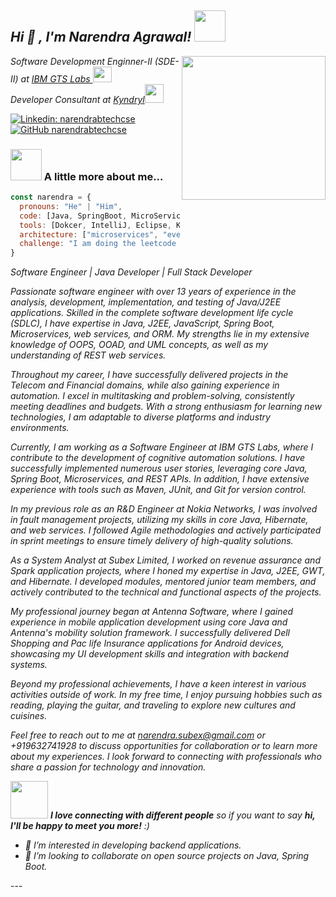 <i><h2> Hi 👋 , I'm Narendra Agrawal! <img src="https://media.giphy.com/media/mGcNjsfWAjY5AEZNw6/giphy.gif" width="50"></h2>
<img align='right' src="https://media.giphy.com/media/102h4wsmCG2s12/giphy.gif" width="230">
<p><em>Software Development Enginner-II (SDE-II) at <a href="http://www.ibm.com">IBM GTS Labs </a><img src="https://media.giphy.com/media/l0IygV3jQxJGQxXTa/giphy.gif" width="30" height="25" ></br>Developer Consultant at <a href="https://www.kyndryl.com">Kyndryl</a><img src="https://media.giphy.com/media/WUlplcMpOCEmTGBtBW/giphy.gif" width="30"> 
</em></p></i>

[![Linkedin: narendrabtechcse](https://img.shields.io/badge/-connectwithnarendra-blue?style=flat-square&logo=Linkedin&logoColor=white&link=https://www.linkedin.com/in/narendrajavadeveloper/)](https://www.linkedin.com/in/narendrajavadeveloper/)
[![GitHub narendrabtechcse](https://img.shields.io/github/followers/narendrabtechcse?label=follownarendra&style=social)](https://github.com/narendrabtechcse)

### <img src="https://media.giphy.com/media/VgCDAzcKvsR6OM0uWg/giphy.gif" width="50"> A little more about me...  

```javascript
const narendra = {
  pronouns: "He" | "Him",
  code: [Java, SpringBoot, MicroServices, Cloud Technologies, DS, Algos, Backend],
  tools: [Dokcer, IntelliJ, Eclipse, Kubernates, Graphana, Kibana, ELK Stack, System Design , Design patterns],
  architecture: ["microservices", "event-driven", "design system pattern"],
  challenge: "I am doing the leetcode days streak and open source project contribution these days to make the community stronger !!"
}
```
<i> 
Software Engineer | Java Developer | Full Stack Developer

Passionate software engineer with over 13 years of experience in the analysis, development, implementation, and testing of Java/J2EE applications. Skilled in the complete software development life cycle (SDLC), I have expertise in Java, J2EE, JavaScript, Spring Boot, Microservices, web services, and ORM. My strengths lie in my extensive knowledge of OOPS, OOAD, and UML concepts, as well as my understanding of REST web services.

Throughout my career, I have successfully delivered projects in the Telecom and Financial domains, while also gaining experience in automation. I excel in multitasking and problem-solving, consistently meeting deadlines and budgets. With a strong enthusiasm for learning new technologies, I am adaptable to diverse platforms and industry environments.

Currently, I am working as a Software Engineer at IBM GTS Labs, where I contribute to the development of cognitive automation solutions. I have successfully implemented numerous user stories, leveraging core Java, Spring Boot, Microservices, and REST APIs. In addition, I have extensive experience with tools such as Maven, JUnit, and Git for version control.

In my previous role as an R&D Engineer at Nokia Networks, I was involved in fault management projects, utilizing my skills in core Java, Hibernate, and web services. I followed Agile methodologies and actively participated in sprint meetings to ensure timely delivery of high-quality solutions.

As a System Analyst at Subex Limited, I worked on revenue assurance and Spark application projects, where I honed my expertise in Java, J2EE, GWT, and Hibernate. I developed modules, mentored junior team members, and actively contributed to the technical and functional aspects of the projects.

My professional journey began at Antenna Software, where I gained experience in mobile application development using core Java and Antenna's mobility solution framework. I successfully delivered Dell Shopping and Pac life Insurance applications for Android devices, showcasing my UI development skills and integration with backend systems.

Beyond my professional achievements, I have a keen interest in various activities outside of work. In my free time, I enjoy pursuing hobbies such as reading, playing the guitar, and traveling to explore new cultures and cuisines.

Feel free to reach out to me at narendra.subex@gmail.com or +919632741928 to discuss opportunities for collaboration or to learn more about my experiences. I look forward to connecting with professionals who share a passion for technology and innovation.
 </i>

<i><img src="https://media.giphy.com/media/LnQjpWaON8nhr21vNW/giphy.gif" width="60"> <em><b>I love connecting with different people</b> so if you want to say <b>hi, I'll be happy to meet you more!</b></i> :)</em>
<i>
- 👀 I’m interested in developing backend applications.
- 💞️ I’m looking to collaborate on open source projects on Java, Spring Boot.
</i>
---
